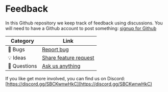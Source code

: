 # Feedback

In this Github repository we keep track of feedback using discussions. You will need to have a Github account to post something: [signup for Github](https://github.com/signup)

| **Category** | **Link** 	|
|---	|---	|
| 🐛 Bugs	| [Report bug](https://github.com/maveio/feedback/discussions/categories/bugs) |
| 💡 Ideas	| [Share feature request](https://github.com/maveio/feedback/discussions/categories/ideas) |
| 💬 Questions	| [Ask us anything](https://github.com/maveio/feedback/discussions/categories/questions) |

If you like get more involved, you can find us on Discord: [https://discord.gg/SBCKwnwHkC](https://discord.gg/SBCKwnwHkC)
